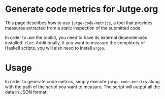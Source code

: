 # Generate code metrics for Jutge.org

This page describes how to use `jutge-code-metrics`, a tool that provides measures extracted from a static inspection of the submitted code.

In order to use the toolkit, you need to have its external dependencies installed: `cloc`. Additionally, if you want to measure the complexity of Haskell scripts, you will also need to install `argon`.

# Usage

In order to generate code metrics, simply execute `jutge-code-metrics` along with the path of the script you want to measure. The script will output all the data in JSON format.

